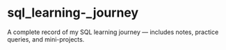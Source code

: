 # sql_learning-_journey
A complete record of my SQL learning journey — includes notes, practice queries, and mini-projects.
